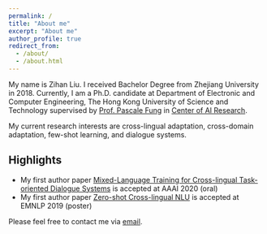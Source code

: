 ```yaml
---
permalink: /
title: "About me"
excerpt: "About me"
author_profile: true
redirect_from: 
  - /about/
  - /about.html
---
```


My name is Zihan Liu. I received Bachelor Degree from Zhejiang University in 2018. Currently, I am a Ph.D. candidate at Department of Electronic and Computer Engineering, The Hong Kong University of Science and Technology supervised by [Prof. Pascale Fung](http://www.ee.ust.hk/~pascale/) in [Center of AI Research](https://caire.ust.hk/).

My current research interests are cross-lingual adaptation, cross-domain adaptation, few-shot learning, and dialogue systems.

## Highlights

- My first author paper [Mixed-Language Training for Cross-lingual Task-oriented Dialogue Systems](https://arxiv.org/pdf/1911.09273.pdf) is accepted at AAAI 2020 (oral)
- My first author paper [Zero-shot Cross-lingual NLU](https://www.aclweb.org/anthology/D19-1129/) is accepted at EMNLP 2019 (poster)


Please feel free to contact me via [email](zliucr@connect.ust.hk).
